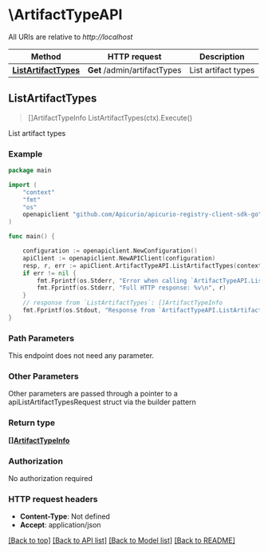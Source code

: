 # \ArtifactTypeAPI

All URIs are relative to *http://localhost*

Method | HTTP request | Description
------------- | ------------- | -------------
[**ListArtifactTypes**](ArtifactTypeAPI.md#ListArtifactTypes) | **Get** /admin/artifactTypes | List artifact types



## ListArtifactTypes

> []ArtifactTypeInfo ListArtifactTypes(ctx).Execute()

List artifact types



### Example

```go
package main

import (
    "context"
    "fmt"
    "os"
    openapiclient "github.com/Apicurio/apicurio-registry-client-sdk-go"
)

func main() {

    configuration := openapiclient.NewConfiguration()
    apiClient := openapiclient.NewAPIClient(configuration)
    resp, r, err := apiClient.ArtifactTypeAPI.ListArtifactTypes(context.Background()).Execute()
    if err != nil {
        fmt.Fprintf(os.Stderr, "Error when calling `ArtifactTypeAPI.ListArtifactTypes``: %v\n", err)
        fmt.Fprintf(os.Stderr, "Full HTTP response: %v\n", r)
    }
    // response from `ListArtifactTypes`: []ArtifactTypeInfo
    fmt.Fprintf(os.Stdout, "Response from `ArtifactTypeAPI.ListArtifactTypes`: %v\n", resp)
}
```

### Path Parameters

This endpoint does not need any parameter.

### Other Parameters

Other parameters are passed through a pointer to a apiListArtifactTypesRequest struct via the builder pattern


### Return type

[**[]ArtifactTypeInfo**](ArtifactTypeInfo.md)

### Authorization

No authorization required

### HTTP request headers

- **Content-Type**: Not defined
- **Accept**: application/json

[[Back to top]](#) [[Back to API list]](../README.md#documentation-for-api-endpoints)
[[Back to Model list]](../README.md#documentation-for-models)
[[Back to README]](../README.md)

